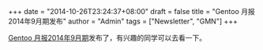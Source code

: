 +++
date = "2014-10-26T23:24:37+08:00"
draft = false
title = "Gentoo 月报2014年9月期发布"
author = "Admin"
tags = ["Newsletter", "GMN"]
+++

[Gentoo 月报2014年9月期](http://blogs.gentoo.org/news/2014/10/25/gentoo-monthly-newsletter-september-2014/)发布了，有兴趣的同学可以去看一下。
